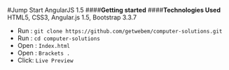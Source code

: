 #Jump Start AngularJS 1.5
####**Getting started**
####**Technologies Used** HTML5, CSS3, Angular.js 1.5, Bootstrap 3.3.7
 - Run  :  `git clone https://github.com/getwebem/computer-solutions.git`
 - Run  :  `cd computer-solutions`
 - Open :  `Index.html`
 - Open :  `Brackets .`
 - Click:  `Live Preview`  

